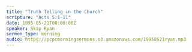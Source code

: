 ```yaml
---
title: "Truth Telling in the Church"
scripture: "Acts 5:1-11"
date: 1995-05-21T00:00:00Z
speaker: Skip Ryan
sermon_type: morning
audio: https://pcpcmorningsermons.s3.amazonaws.com/19950521ryan.mp3 
---
```



